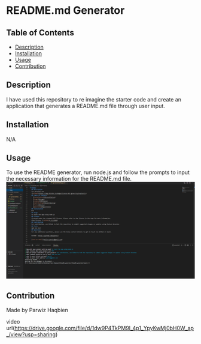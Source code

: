 # README.md Generator

## Table of Contents
- [Description](#description)
- [Installation](#installation)
- [Usage](#usage)
- [Contribution](#contribution)

## Description
I have used this repository to re imagine the starter code and create an application that generates a README.md file through user input.

## Installation
N/A

## Usage
To use the README generator, run node.js and follow the prompts to input the necessary information for the README.md file.
![App Screenshot](https://github.com/Parwiz-Haqbien/ReadMe.generator/blob/main/main/img/Screenshot%202022-12-27%20173542.png?raw=true)

## Contribution
Made by Parwiz Haqbien

video url(https://drive.google.com/file/d/1dw9P4TkPM9I_4p1_YpyKwMj0bH0W_ap_/view?usp=sharing)
